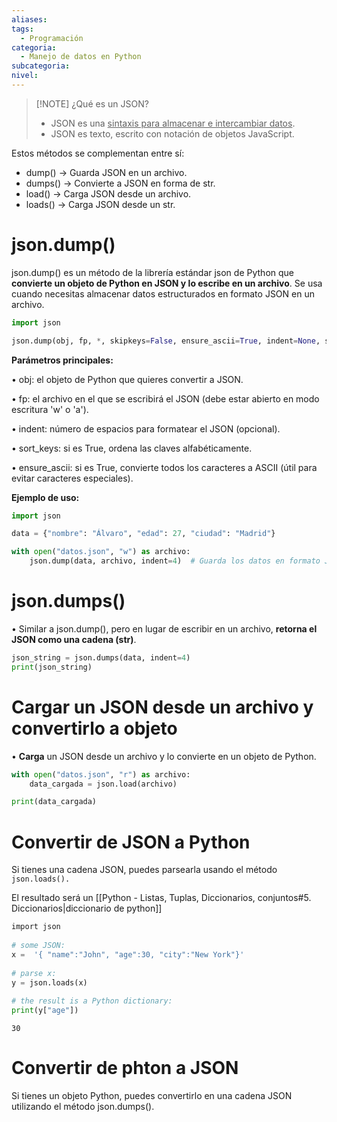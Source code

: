```yaml
---
aliases: 
tags:
  - Programación
categoria:
  - Manejo de datos en Python
subcategoria: 
nivel:
---
```


> [!NOTE] ¿Qué es un JSON?
> - JSON es una <u>sintaxis para almacenar e intercambiar datos</u>.
> - JSON es texto, escrito con notación de objetos JavaScript.
 

Estos métodos se complementan entre sí:

- dump() → Guarda JSON en un archivo.
- dumps() → Convierte a JSON en forma de str.
- load() → Carga JSON desde un archivo.
- loads() → Carga JSON desde un str.


# **json.dump()**

json.dump() es un método de la librería estándar json de Python que **convierte un objeto de Python en JSON y lo escribe en un archivo**. Se usa cuando necesitas almacenar datos estructurados en formato JSON en un archivo.

```python
import json

json.dump(obj, fp, *, skipkeys=False, ensure_ascii=True, indent=None, separators=None, default=None, sort_keys=False)
```

**Parámetros principales:**

• obj: el objeto de Python que quieres convertir a JSON.

• fp: el archivo en el que se escribirá el JSON (debe estar abierto en modo escritura 'w' o 'a').

• indent: número de espacios para formatear el JSON (opcional).

• sort_keys: si es True, ordena las claves alfabéticamente.

• ensure_ascii: si es True, convierte todos los caracteres a ASCII (útil para evitar caracteres especiales).


**Ejemplo de uso:**

```python
import json

data = {"nombre": "Álvaro", "edad": 27, "ciudad": "Madrid"}

with open("datos.json", "w") as archivo:
    json.dump(data, archivo, indent=4)  # Guarda los datos en formato JSON con indentación
```
  

# **json.dumps()**

• Similar a json.dump(), pero en lugar de escribir en un archivo, **retorna el JSON como una cadena (str)**.

```python
json_string = json.dumps(data, indent=4)
print(json_string)
```

# Cargar un JSON desde un archivo y convertirlo a objeto

• **Carga** un JSON desde un archivo y lo convierte en un objeto de Python.

```python
with open("datos.json", "r") as archivo:
    data_cargada = json.load(archivo)

print(data_cargada)
```

# Convertir de JSON a Python

Si tienes una cadena JSON, puedes parsearla usando el método `json.loads().`

El resultado será un [[Python - Listas, Tuplas, Diccionarios, conjuntos#5. Diccionarios|diccionario de python]] 

```python
import json  
  
# some JSON:  
x =  '{ "name":"John", "age":30, "city":"New York"}'  
  
# parse x:  
y = json.loads(x)  
  
# the result is a Python dictionary:  
print(y["age"])
```

	30

# Convertir de phton a JSON

Si tienes un objeto Python, puedes convertirlo en una cadena JSON utilizando el método json.dumps().


